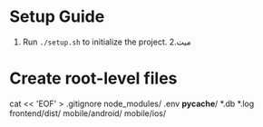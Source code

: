 # Setup Guide

1. Run `./setup.sh` to initialize the project.
2.میت

# Create root-level files
cat << 'EOF' > .gitignore
node_modules/
.env
__pycache__/
*.db
*.log
frontend/dist/
mobile/android/
mobile/ios/
